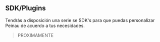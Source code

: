 ## SDK/Plugins

Tendrás a disposición una serie se SDK's para que puedas personalizar Peinau de acuerdo a tus necesidades.

> PROXIMAMENTE
